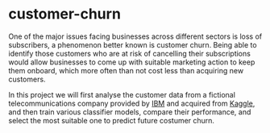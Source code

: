 # customer-churn

One of the major issues facing businesses across different sectors is loss of subscribers, a phenomenon better known is customer churn. Being able to identify those customers who are at risk of cancelling their subscriptions would allow businesses to come up with suitable marketing action to keep them onboard, which more often than not cost less than acquiring new customers.

In this project we will first analyse the customer data from a fictional telecommunications company provided by [IBM](https://community.ibm.com/community/user/businessanalytics/blogs/steven-macko/2019/07/11/telco-customer-churn-1113) and acquired from [Kaggle](https://www.kaggle.com/blastchar/telco-customer-churn), and then train various classifier models, compare their performance, and select the most suitable one to predict future costumer churn.
